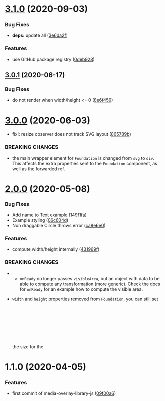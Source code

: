 # [3.1.0](https://github.com/AxisCommunications/media-overlay-library-js/compare/v3.0.1...v3.1.0) (2020-09-03)


### Bug Fixes

* **deps:** update all ([3e6da2f](https://github.com/AxisCommunications/media-overlay-library-js/commit/3e6da2f2d7ce131e5f511c476af95176d464b972))


### Features

* use GitHub package registry ([0deb928](https://github.com/AxisCommunications/media-overlay-library-js/commit/0deb928046a3cf5b2997aac7a1ec44bf17490d32))



## [3.0.1](https://github.com/AxisCommunications/media-overlay-library-js/compare/v3.0.0...v3.0.1) (2020-06-17)


### Bug Fixes

* do not render when width/height <= 0 ([8e6f459](https://github.com/AxisCommunications/media-overlay-library-js/commit/8e6f459555379bd0573688230bbf8afd74e1dd4e))



# [3.0.0](https://github.com/AxisCommunications/media-overlay-library-js/compare/v2.0.0...v3.0.0) (2020-06-03)


* fix!: resize observer does not track SVG layout ([865789b](https://github.com/AxisCommunications/media-overlay-library-js/commit/865789b1155b92367c97b139ee5732a916cbcdf5))


### BREAKING CHANGES

* the main wrapper element for
`Foundation` is changed from `svg` to `div`.
This affects the extra properties sent to the
`Foundation` component, as well as the forwarded
ref.



# [2.0.0](https://github.com/AxisCommunications/media-overlay-library-js/compare/v1.1.0...v2.0.0) (2020-05-08)


### Bug Fixes

* Add name to Text example ([149f1fa](https://github.com/AxisCommunications/media-overlay-library-js/commit/149f1fa98943258b24b2ba37b5134b2c434ad9e7))
* Example styling ([06c604d](https://github.com/AxisCommunications/media-overlay-library-js/commit/06c604d9a17309f946176a0f4e134ad44ada7d3d))
* Non draggable Circle throws error ([ca8e6e0](https://github.com/AxisCommunications/media-overlay-library-js/commit/ca8e6e0fa2fd5878211cd34e4490d8a36fee58f2))


### Features

* compute width/height internally ([431969f](https://github.com/AxisCommunications/media-overlay-library-js/commit/431969f29800ed8c8e9f83e2c5e9718f198c086f))


### BREAKING CHANGES

*  - `onReady` no longer passes `visibleArea`, but an object with
   data to be able to compute any transformation (more generic).
   Check the docs for `onReady` for an example how to compute the
   visible area.
 - `width` and `height` properties removed from `Foundation`,
   you can still set the size for the <svg> element via CSS
   (if auto size does not work for you).



# 1.1.0 (2020-04-05)


### Features

* first commit of media-overlay-library-js ([09f00a6](https://github.com/AxisCommunications/media-overlay-library-js/commit/09f00a6be745e2e4fdc95fe004d33e7c141de29c))



